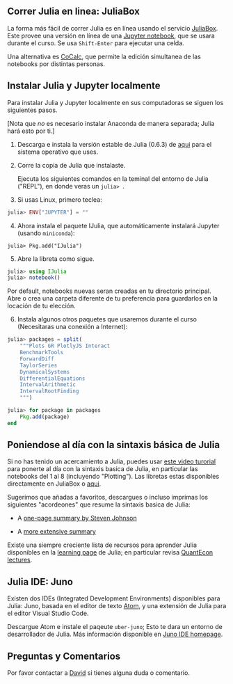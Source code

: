 ## Correr Julia en linea: JuliaBox
La forma más fácil de correr Julia es en línea usando el servicio [JuliaBox](http://www.juliabox.com).
Este provee una versión en línea de una [Jupyter notebook](http://www.jupyter.org), que se usara durante el curso. Se usa `Shift-Enter` para ejecutar una celda.

Una alternativa es [CoCalc](http://www.cocalc.com), que permite la edición simultanea de las notebooks por distintas personas.

## Instalar Julia y Jupyter localmente
Para instalar Julia y Jupyter localmente en sus computadoras se siguen los siguientes pasos.

[Nota que *no* es necesario instalar Anaconda de manera separada; Julia hará esto por ti.]

1. Descarga e instala la versión estable de Julia (0.6.3) de [aqui](http://www.julialang.org/downloads) para el sistema operativo que uses.

2. Corre la copia de Julia que instalaste.

    Ejecuta los siguientes comandos en la teminal del entorno de Julia ("REPL"), en donde veras un `julia> `.

3. Si usas Linux, primero teclea:
```jl
julia> ENV["JUPYTER"] = ""
```

4. Ahora instala el paquete IJulia, que automáticamente instalará Jupyter (usando `miniconda`):
```
julia> Pkg.add("IJulia")
```

5. Abre la libreta como sigue.
```jl
julia> using IJulia
julia> notebook()
```
Por default, notebooks nuevas seran creadas en tu directorio principal. Abre o crea una carpeta diferente de tu preferencia para guardarlos en la locación de tu elección.

6. Instala algunos otros paquetes que usaremos durante el curso (Necesitaras una conexión a Internet):
```jl
julia> packages = split(
    """Plots GR PlotlyJS Interact
    BenchmarkTools
    ForwardDiff
    TaylorSeries
    DynamicalSystems
    DifferentialEquations
    IntervalArithmetic
    IntervalRootFinding
    """)    

julia> for package in packages
    Pkg.add(package)
end
```
## Poniendose al día con la sintaxis básica de Julia

Si no has tenido un acercamiento a Julia, puedes usar [este video turorial](https://youtu.be/4igzy3bGVkQ) para ponerte al día con la sintaxis basica de Julia, en particular las notebooks del 1 al 8 (incluyendo "Plotting"). Las libretas estas disponibles directamente en JuliaBox o [aqui](https://github.com/JuliaComputing/JuliaBoxTutorials/tree/master/intro-to-julia).

Sugerimos que añadas a favoritos, descargues o incluso imprimas los siguientes "acordeones" que resume la sintaxis basica de Julia:
- A [one-page summary by Steven Johnson](https://github.com/stevengj/1806/blob/master/julia/Julia-cheatsheet.pdf)

- A [more extensive summary](https://juliadocs.github.io/Julia-Cheat-Sheet)

Existe una siempre creciente lista de recursos para aprender Julia disponibles en la [learning page](http://www.julialang.org/learning) de Julia; en particular revisa [QuantEcon lectures](https://lectures.quantecon.org/jl).


## Julia IDE: Juno

Existen dos IDEs (Integrated Development Environments) disponibles para Julia: Juno, basada en el editor de texto [Atom](https://atom.io/), y una extensión de Julia para el editor Visual Studio Code.

Descargue Atom e instale el paqeute `uber-juno`; Esto te dara un entorno de desarrollador de Julia. Más información disponible en [Juno IDE homepage](http://junolab.org/).


## Preguntas y Comentarios
Por favor contactar a [David](dpsanders@ciencias.unam.mx) si tienes alguna duda o comentario.
